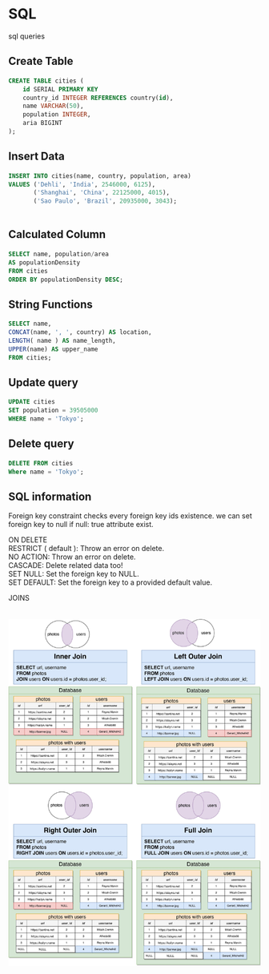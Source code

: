 # SQL
sql queries

<h2>Create Table</h2>

```sql
CREATE TABLE cities (
    id SERIAL PRIMARY KEY
    country_id INTEGER REFERENCES country(id),
	name VARCHAR(50),
	population INTEGER,
	aria BIGINT
);
```


<h2>Insert Data</h2>

```sql
INSERT INTO cities(name, country, population, area)
VALUES ('Dehli', 'India', 2546000, 6125),
	   ('Shanghai', 'China', 22125000, 4015),
	   ('Sao Paulo', 'Brazil', 20935000, 3043);
    
```

<h2>Calculated Column</h2>

```sql
SELECT name, population/area  
AS populationDensity 
FROM cities 
ORDER BY populationDensity DESC;
```

<h2>String Functions </h2>


```sql
SELECT name, 
CONCAT(name, ', ', country) AS location, 
LENGTH( name ) AS name_length,
UPPER(name) AS upper_name 
FROM cities;
```

<h2> Update query </h2>

```sql 
UPDATE cities
SET population = 39505000
WHERE name = 'Tokyo';
```


<h2> Delete query </h2>

```sql
DELETE FROM cities
Where name = 'Tokyo';
```
<h2>SQL information</h2>
<p>
Foreign key constraint checks every foreign key ids existence.
we can set foreign key to null if null: true attribute exist.
</p>

<p>
ON DELETE <br>
RESTRICT ( default ): Throw an error on delete. <br> 
NO ACTION: Throw an error on delete. <br>
CASCADE: Delete related data too!<br>
SET NULL: Set the foreign key to NULL.<br>
SET DEFAULT: Set the foreign key to a provided default value.<br>
</p>
JOINS <br>
<br>
<br>

<img src="./0001.jpg">
